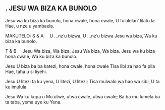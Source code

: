 ## . JESU WA BIZA KA BUNOLO

Jesu wa ku biza ka bunolo, hona cwale, hona cwale,
U fulalelan’ lilato la Hae, u nze u yambaela.

MAKUTELO:
S & A     U …nz’u bizwa, U …nz’u bizwa
Jesu wa biza, Wa ku biza ka bunolo.

T & B     Jesu Wa biza, Wa biza, Jesu Wa biza, Wa biza.
Jesu wa ku biza hona cwale, Wa ku biza ka bunolo.


Jesu U biza ba ba katezi, hona cwale, hona cwale
Tisa libi za hao fa pila Hae, taha u si liyehi.


Jesu U litezi ta ku yena, U litezi, U litezi;
Tisa mulwalo wa hao wa sibi, U ta ku imulula.


Jesu Wa ku kupa u Mu utwe, utwa cwale, utwa cwale;
Ba ba mu lumela ba ta taba, yema uye ku Yena.

